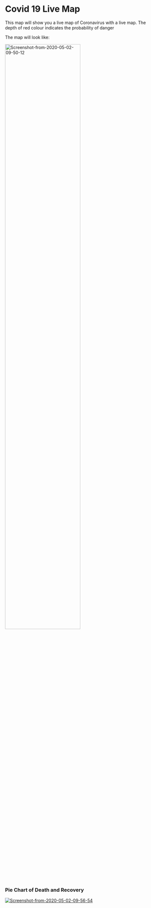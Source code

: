 # Covid 19 Live Map
This map will show you a live map of Coronavirus with a live map.
The depth of red colour indicates the probability of danger

The map will look like:

<a href="https://ibb.co/1Zct12F"><img src="https://i.ibb.co/D4dHhK0/Screenshot-from-2020-05-02-09-50-12.png" alt="Screenshot-from-2020-05-02-09-50-12" border="0" width="70%"></a> <br>

<h3>Pie Chart of Death and Recovery </h3>


<a href="https://ibb.co/tJvC7y5"><img src="https://i.ibb.co/wzP69D1/Screenshot-from-2020-05-02-09-56-54.png" alt="Screenshot-from-2020-05-02-09-56-54" border="0"></a>
